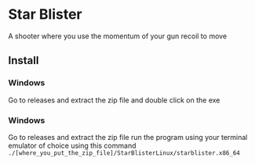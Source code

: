 # Star Blister

A shooter where you use the momentum of your gun recoil to move

## Install

### Windows
Go to releases and extract the zip file and double click on the exe

### Windows
Go to releases and extract the zip file
run the program using your terminal emulator of choice using this command
```./[where_you_put_the_zip_file]/StarBlisterLinux/starblister.x86_64```

